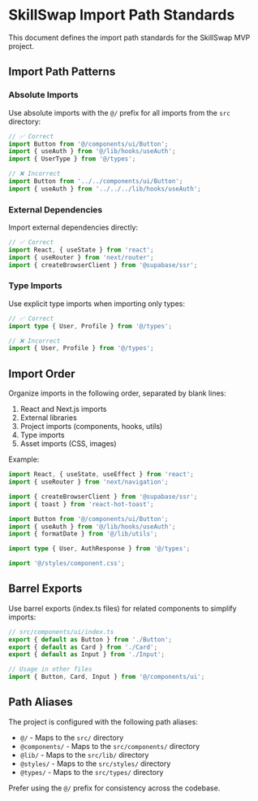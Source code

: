 # SkillSwap Import Path Standards

This document defines the import path standards for the SkillSwap MVP project.

## Import Path Patterns

### Absolute Imports
Use absolute imports with the `@/` prefix for all imports from the `src` directory:

```typescript
// ✅ Correct
import Button from '@/components/ui/Button';
import { useAuth } from '@/lib/hooks/useAuth';
import { UserType } from '@/types';

// ❌ Incorrect
import Button from '../../components/ui/Button';
import { useAuth } from '../../../lib/hooks/useAuth';
```

### External Dependencies
Import external dependencies directly:

```typescript
// ✅ Correct
import React, { useState } from 'react';
import { useRouter } from 'next/router';
import { createBrowserClient } from '@supabase/ssr';
```

### Type Imports
Use explicit type imports when importing only types:

```typescript
// ✅ Correct
import type { User, Profile } from '@/types';

// ❌ Incorrect
import { User, Profile } from '@/types';
```

## Import Order

Organize imports in the following order, separated by blank lines:

1. React and Next.js imports
2. External libraries
3. Project imports (components, hooks, utils)
4. Type imports
5. Asset imports (CSS, images)

Example:

```typescript
import React, { useState, useEffect } from 'react';
import { useRouter } from 'next/navigation';

import { createBrowserClient } from '@supabase/ssr';
import { toast } from 'react-hot-toast';

import Button from '@/components/ui/Button';
import { useAuth } from '@/lib/hooks/useAuth';
import { formatDate } from '@/lib/utils';

import type { User, AuthResponse } from '@/types';

import '@/styles/component.css';
```

## Barrel Exports

Use barrel exports (index.ts files) for related components to simplify imports:

```typescript
// src/components/ui/index.ts
export { default as Button } from './Button';
export { default as Card } from './Card';
export { default as Input } from './Input';

// Usage in other files
import { Button, Card, Input } from '@/components/ui';
```

## Path Aliases

The project is configured with the following path aliases:

- `@/` - Maps to the `src/` directory
- `@components/` - Maps to the `src/components/` directory
- `@lib/` - Maps to the `src/lib/` directory
- `@styles/` - Maps to the `src/styles/` directory
- `@types/` - Maps to the `src/types/` directory

Prefer using the `@/` prefix for consistency across the codebase.
